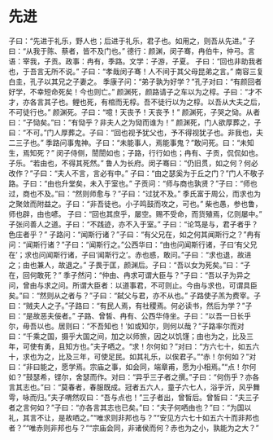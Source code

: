 # 先进
子曰：“先进于礼乐，野人也；后进于礼乐，君子也。如用之，则吾从先进。”
子曰：“从我于陈、蔡者，皆不及门也。”
德行：颜渊，闵子骞，冉伯牛，仲弓。言语：宰我，子贡。政事：冉有，季路。文学：子游，子夏。
子曰：“回也非助我者也，于吾言无所不说。”
子曰：“孝哉闵子骞！人不间于其父母昆弟之言。”
南容三复白圭，孔子以其兄之子妻之。
季康子问：“弟子孰为好学？”孔子对曰：“有颜回者好学，不幸短命死矣！今也则亡。”
颜渊死，颜路请子之车以为之椁。子曰：“才不才，亦各言其子也。鲤也死，有棺而无椁。吾不徒行以为之椁。以吾从大夫之后，不可徒行也。”
颜渊死。子曰：“噫！天丧予！天丧予！”
颜渊死，子哭之恸。从者曰：“子恸矣。”曰：“有恸乎？非夫人之为恸而谁为！”
颜渊死，门人欲厚葬之，子曰：“不可。”门人厚葬之。子曰：“回也视予犹父也，予不得视犹子也。非我也，夫二三子也。”
季路问事鬼神。子曰：“未能事人，焉能事鬼？”敢问死。曰：“未知生，焉知死？”
闵子侍侧，誾誾如也；子路，行行如也；冉有、子贡，侃侃如也。子乐。“若由也，不得其死然。”
鲁人为长府。闵子骞曰：“仍旧贯，如之何？何必改作？”子曰：“夫人不言，言必有中。”
子曰：“由之瑟奚为于丘之门？”门人不敬子路。子曰：“由也升堂矣，未入于室也。”
子贡问：“师与商也孰贤？”子曰：“师也过，商也不及。”曰：“然则师愈与？”子曰：“过犹不及。”
季氏富于周公，而求也为之聚敛而附益之。子曰：“非吾徒也。小子鸣鼓而攻之，可也。”
柴也愚，参也鲁，师也辟，由也喭。
子曰：“回也其庶乎，屡空。赐不受命，而货殖焉，亿则屡中。”
子张问善人之道。子曰：“不践迹，亦不入于室。”
子曰：“论笃是与，君子者乎？色庄者乎？”
子路问：“闻斯行诸？”子曰：“有父兄在，如之何其闻斯行之？”冉有问：“闻斯行诸？”子曰：“闻斯行之。”公西华曰：“由也问闻斯行诸，子曰‘有父兄在’；求也问闻斯行诸，子曰‘闻斯行之’。赤也惑，敢问。”子曰：“求也退，故进之；由也兼人，故退之。”
子畏于匡，颜渊后。子曰：“吾以女为死矣。”曰：“子在，回何敢死？”
季子然问：“仲由、冉求可谓大臣与？”子曰：“吾以子为异之问，曾由与求之问。所谓大臣者：以道事君，不可则止。今由与求也，可谓具臣矣。”曰：“然则从之者与？”子曰：“弑父与君，亦不从也。”
子路使子羔为费宰。子曰：“贼夫人之子。”子路曰：“有民人焉，有社稷焉。何必读书，然后为学？”子曰：“是故恶夫佞者。”
子路、曾皙、冉有、公西华侍坐。子曰：“以吾一日长乎尔，毋吾以也。居则曰：“不吾知也！’如或知尔，则何以哉？”子路率尔而对曰：“千乘之国，摄乎大国之间，加之以师旅，因之以饥馑；由也为之，比及三年，可使有勇，且知方也。”夫子哂之。“求！尔何如？”对曰：“方六七十，如五六十，求也为之，比及三年，可使足民。如其礼乐，以俟君子。”“赤！尔何如？”对曰：“非曰能之，愿学焉。宗庙之事，如会同，端章甫，愿为小相焉。”“点！尔何如？”鼓瑟希，铿尔，舍瑟而作。对曰：“异乎三子者之撰。”子曰：“何伤乎？亦各言其志也。”曰：“莫春者，春服既成。冠者五六人，童子六七人，浴乎沂，风乎舞雩，咏而归。”夫子喟然叹曰：“吾与点也！”三子者出，曾皙后。曾皙曰：“夫三子者之言何如？”子曰：“亦各言其志也已矣。”曰：“夫子何哂由也？”曰：“为国以礼，其言不让，是故哂之。”“唯求则非邦也与？”“安见方六七十如五六十而非邦也者？”“唯赤则非邦也与？”“宗庙会同，非诸侯而何？赤也为之小，孰能为之大？”
